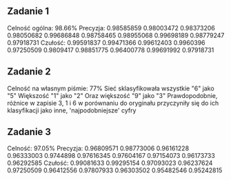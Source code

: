 
## Zadanie 1
Celność ogólna: 98.66%
Precyzja: 
 0.98585859 0.98003472 0.98373206 0.98050682 0.99686848 0.98758465
 0.98955068 0.99698189 0.98779247 0.97918731
Czułość:
 0.99591837 0.99471366 0.99612403 0.9960396  0.97250509 0.9809417
 0.98851775 0.96400778 0.99691992 0.97918731

## Zadanie 2
Celność na własnym piśmie: 77%
Sieć sklasyfikowała wszystkie "6" jako "5"
Większość "1" jako "2"
Oraz większość "9" jako "3"
Prawdopodobnie, różnice w zapisie 3, 1 i 6 w porównaniu do oryginału przyczyniły się do ich klasyfikacji jako inne, 'najpodobniejsze' cyfry

## Zadanie 3
Celność: 97.05%
Precyzja: 0.96809571 0.98773006 0.96161228 0.96333003 0.9744898  0.97616345
 0.97604167 0.97154073 0.96173733 0.96292585
Czułość: 0.99081633 0.99295154 0.97093023 0.96237624 0.97250509 0.96412556
 0.97807933 0.96303502 0.95482546 0.95242815
 
